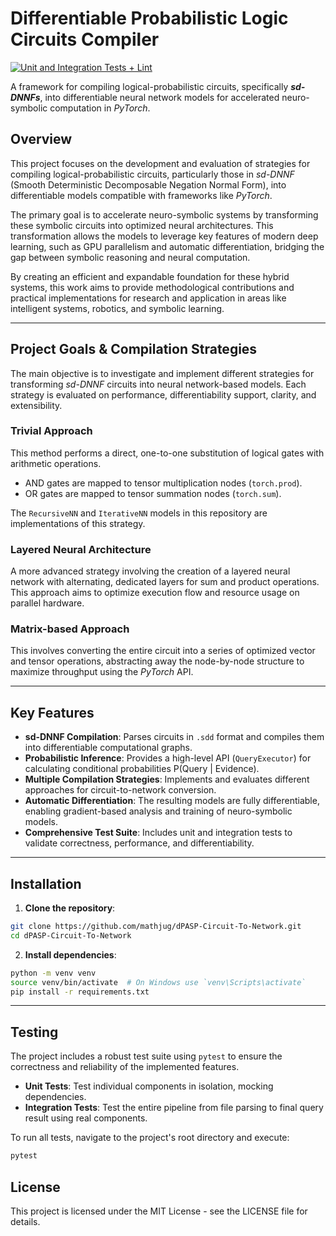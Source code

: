 # Differentiable Probabilistic Logic Circuits Compiler

[![Unit and Integration Tests + Lint](https://github.com/mathjug/dPASP-Circuit-To-Network/actions/workflows/python-app.yml/badge.svg)](https://github.com/mathjug/dPASP-Circuit-To-Network/actions/workflows/python-app.yml)

A framework for compiling logical-probabilistic circuits, specifically **_sd-DNNFs_**, into differentiable neural network models for accelerated neuro-symbolic computation in _PyTorch_.

## Overview
This project focuses on the development and evaluation of strategies for compiling logical-probabilistic circuits, particularly those in _sd-DNNF_ (Smooth Deterministic Decomposable Negation Normal Form), into differentiable models compatible with frameworks like _PyTorch_.

The primary goal is to accelerate neuro-symbolic systems by transforming these symbolic circuits into optimized neural architectures. This transformation allows the models to leverage key features of modern deep learning, such as GPU parallelism and automatic differentiation, bridging the gap between symbolic reasoning and neural computation.

By creating an efficient and expandable foundation for these hybrid systems, this work aims to provide methodological contributions and practical implementations for research and application in areas like intelligent systems, robotics, and symbolic learning.

- - - -

## Project Goals & Compilation Strategies
The main objective is to investigate and implement different strategies for transforming _sd-DNNF_ circuits into neural network-based models. Each strategy is evaluated on performance, differentiability support, clarity, and extensibility.

### Trivial Approach
This method performs a direct, one-to-one substitution of logical gates with arithmetic operations.
- AND gates are mapped to tensor multiplication nodes (`torch.prod`).
- OR gates are mapped to tensor summation nodes (`torch.sum`).

The `RecursiveNN` and `IterativeNN` models in this repository are implementations of this strategy.

### Layered Neural Architecture
A more advanced strategy involving the creation of a layered neural network with alternating, dedicated layers for sum and product operations. This approach aims to optimize execution flow and resource usage on parallel hardware.

### Matrix-based Approach
This involves converting the entire circuit into a series of optimized vector and tensor operations, abstracting away the node-by-node structure to maximize throughput using the _PyTorch_ API.

- - - -

## Key Features
- **sd-DNNF Compilation**: Parses circuits in `.sdd` format and compiles them into differentiable computational graphs.
- **Probabilistic Inference**: Provides a high-level API (`QueryExecutor`) for calculating conditional probabilities P(Query | Evidence).
- **Multiple Compilation Strategies**: Implements and evaluates different approaches for circuit-to-network conversion.
- **Automatic Differentiation**: The resulting models are fully differentiable, enabling gradient-based analysis and training of neuro-symbolic models.
- **Comprehensive Test Suite**: Includes unit and integration tests to validate correctness, performance, and differentiability.

- - - -

## Installation
1. **Clone the repository**:

```bash
git clone https://github.com/mathjug/dPASP-Circuit-To-Network.git
cd dPASP-Circuit-To-Network
```

2. **Install dependencies**:

```bash
python -m venv venv
source venv/bin/activate  # On Windows use `venv\Scripts\activate`
pip install -r requirements.txt
```

- - - -

## Testing
The project includes a robust test suite using `pytest` to ensure the correctness and reliability of the implemented features.

- **Unit Tests**: Test individual components in isolation, mocking dependencies.
- **Integration Tests**: Test the entire pipeline from file parsing to final query result using real components.

To run all tests, navigate to the project's root directory and execute:

```bash
pytest
```

## License
This project is licensed under the MIT License - see the LICENSE file for details.

